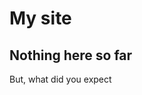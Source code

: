 # My site

## Nothing here so far
<script>//alert('Welcome');</script> 

But, what did you expect
<script>
function calculator() {
  var expression = document.getElementById("expression").value;
  var result = document.getElementById("result");
  try { result.value = eval("with(Math){" + expression + "}"); }
  catch (e) { alert(e) }
}
</script>
<style>
  input {background: #8cf;}
<!--textarea rows="1" id="expression"> </textarea-->
<input size="18" id="expression" />
<button id="calculator" value="Eval" onclick="calculator();">Eval</button>
<input size="18" id="result" readonly/>



